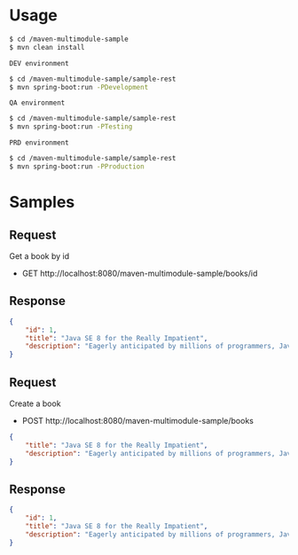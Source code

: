 # Usage

```bash
$ cd /maven-multimodule-sample
$ mvn clean install
```

`DEV environment`
```bash
$ cd /maven-multimodule-sample/sample-rest
$ mvn spring-boot:run -PDevelopment
```

`QA environment`
```bash
$ cd /maven-multimodule-sample/sample-rest
$ mvn spring-boot:run -PTesting
```

`PRD environment`
```bash
$ cd /maven-multimodule-sample/sample-rest
$ mvn spring-boot:run -PProduction
```

# Samples
## Request
Get a book by id
* GET http://localhost:8080/maven-multimodule-sample/books/id

## Response
```json
{
    "id": 1,
    "title": "Java SE 8 for the Really Impatient",
    "description": "Eagerly anticipated by millions of programmers, Java SE 8 is the most important Java update in many years."
}
```

## Request
Create a book
* POST http://localhost:8080/maven-multimodule-sample/books

```json
{
    "title": "Java SE 8 for the Really Impatient",
    "description": "Eagerly anticipated by millions of programmers, Java SE 8 is the most important Java update in many years."
}
```

## Response
```json
{
    "id": 1,
    "title": "Java SE 8 for the Really Impatient",
    "description": "Eagerly anticipated by millions of programmers, Java SE 8 is the most important Java update in many years."
}
```